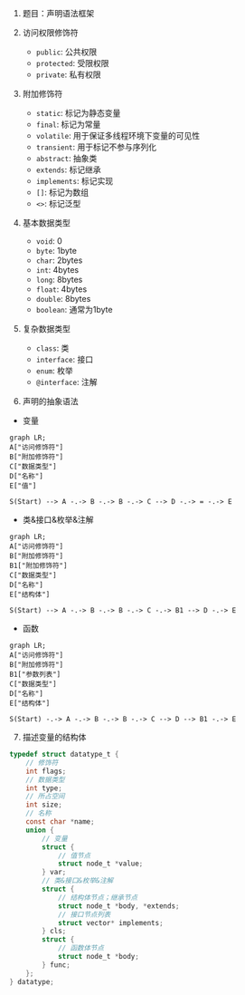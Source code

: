 1. 题目：声明语法框架

2. 访问权限修饰符

    + `public`: 公共权限
    + `protected`: 受限权限
    + `private`: 私有权限

3. 附加修饰符

    + `static`: 标记为静态变量
    + `final`: 标记为常量
    + `volatile`: 用于保证多线程环境下变量的可见性
    + `transient`: 用于标记不参与序列化
    + `abstract`: 抽象类
    + `extends`: 标记继承
    + `implements`: 标记实现
    + `[]`: 标记为数组
    + `<>`: 标记泛型

4. 基本数据类型

    + `void`: 0
    + `byte`: 1byte
    + `char`: 2bytes
    + `int`: 4bytes
    + `long`: 8bytes
    + `float`: 4bytes
    + `double`: 8bytes
    + `boolean`: 通常为1byte

5. 复杂数据类型

    + `class`: 类
    + `interface`: 接口
    + `enum`: 枚举
    + `@interface`: 注解

6. 声明的抽象语法

+ 变量

```mermaid
graph LR;
A["访问修饰符"]
B["附加修饰符"]
C["数据类型"]
D["名称"]
E["值"]

S(Start) --> A -.-> B -.-> B -.-> C --> D -.-> = -.-> E
```

+ 类&接口&枚举&注解

```mermaid
graph LR;
A["访问修饰符"]
B["附加修饰符"]
B1["附加修饰符"]
C["数据类型"]
D["名称"]
E["结构体"]

S(Start) --> A -.-> B -.-> B -.-> C -.-> B1 --> D -.-> E
```

+ 函数

```mermaid
graph LR;
A["访问修饰符"]
B["附加修饰符"]
B1["参数列表"]
C["数据类型"]
D["名称"]
E["结构体"]

S(Start) -.-> A -.-> B -.-> B -.-> C --> D --> B1 -.-> E
```

7. 描述变量的结构体

```c
typedef struct datatype_t {
    // 修饰符
    int flags;
    // 数据类型
    int type;
    // 所占空间
    int size;
    // 名称
    const char *name;
    union {
        // 变量
        struct {
            // 值节点
            struct node_t *value;
        } var;
        // 类&接口&枚举&注解
        struct {
            // 结构体节点；继承节点
            struct node_t *body, *extends;
            // 接口节点列表
            struct vector* implements;
        } cls;
        struct {
            // 函数体节点
            struct node_t *body;
        } func;
    };
} datatype;
```